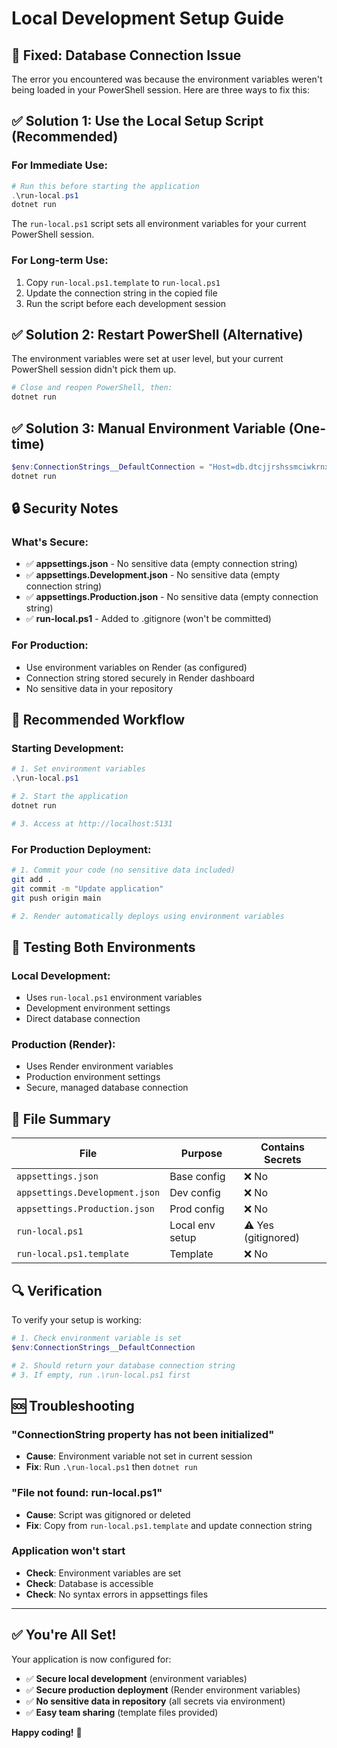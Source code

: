 # Local Development Setup Guide

## 🔧 Fixed: Database Connection Issue

The error you encountered was because the environment variables weren't being loaded in your PowerShell session. Here are three ways to fix this:

## ✅ **Solution 1: Use the Local Setup Script (Recommended)**

### For Immediate Use:
```powershell
# Run this before starting the application
.\run-local.ps1
dotnet run
```

The `run-local.ps1` script sets all environment variables for your current PowerShell session.

### For Long-term Use:
1. Copy `run-local.ps1.template` to `run-local.ps1`
2. Update the connection string in the copied file
3. Run the script before each development session

## ✅ **Solution 2: Restart PowerShell (Alternative)**

The environment variables were set at user level, but your current PowerShell session didn't pick them up.

```powershell
# Close and reopen PowerShell, then:
dotnet run
```

## ✅ **Solution 3: Manual Environment Variable (One-time)**

```powershell
$env:ConnectionStrings__DefaultConnection = "Host=db.dtcjjrshssmciwkrnxwk.supabase.co;Database=postgres;Username=postgres;Password=yvomRQN7|d87;SSL Mode=Require"
dotnet run
```

## 🔒 **Security Notes**

### What's Secure:
- ✅ **appsettings.json** - No sensitive data (empty connection string)
- ✅ **appsettings.Development.json** - No sensitive data (empty connection string)  
- ✅ **appsettings.Production.json** - No sensitive data (empty connection string)
- ✅ **run-local.ps1** - Added to .gitignore (won't be committed)

### For Production:
- Use environment variables on Render (as configured)
- Connection string stored securely in Render dashboard
- No sensitive data in your repository

## 🚀 **Recommended Workflow**

### Starting Development:
```powershell
# 1. Set environment variables
.\run-local.ps1

# 2. Start the application
dotnet run

# 3. Access at http://localhost:5131
```

### For Production Deployment:
```bash
# 1. Commit your code (no sensitive data included)
git add .
git commit -m "Update application"
git push origin main

# 2. Render automatically deploys using environment variables
```

## 🧪 **Testing Both Environments**

### Local Development:
- Uses `run-local.ps1` environment variables
- Development environment settings
- Direct database connection

### Production (Render):
- Uses Render environment variables
- Production environment settings
- Secure, managed database connection

## 📁 **File Summary**

| File | Purpose | Contains Secrets |
|------|---------|------------------|
| `appsettings.json` | Base config | ❌ No |
| `appsettings.Development.json` | Dev config | ❌ No |
| `appsettings.Production.json` | Prod config | ❌ No |
| `run-local.ps1` | Local env setup | ⚠️ Yes (gitignored) |
| `run-local.ps1.template` | Template | ❌ No |

## 🔍 **Verification**

To verify your setup is working:

```powershell
# 1. Check environment variable is set
$env:ConnectionStrings__DefaultConnection

# 2. Should return your database connection string
# 3. If empty, run .\run-local.ps1 first
```

## 🆘 **Troubleshooting**

### "ConnectionString property has not been initialized"
- **Cause**: Environment variable not set in current session
- **Fix**: Run `.\run-local.ps1` then `dotnet run`

### "File not found: run-local.ps1"
- **Cause**: Script was gitignored or deleted
- **Fix**: Copy from `run-local.ps1.template` and update connection string

### Application won't start
- **Check**: Environment variables are set
- **Check**: Database is accessible
- **Check**: No syntax errors in appsettings files

---

## ✅ **You're All Set!**

Your application is now configured for:
- ✅ **Secure local development** (environment variables)
- ✅ **Secure production deployment** (Render environment variables)
- ✅ **No sensitive data in repository** (all secrets via environment)
- ✅ **Easy team sharing** (template files provided)

**Happy coding!** 🎉
